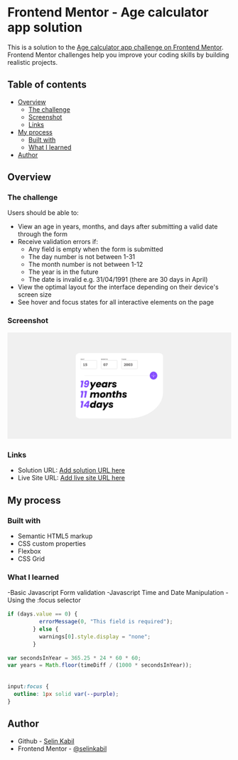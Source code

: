 # Frontend Mentor - Age calculator app solution

This is a solution to the [Age calculator app challenge on Frontend Mentor](https://www.frontendmentor.io/challenges/age-calculator-app-dF9DFFpj-Q). Frontend Mentor challenges help you improve your coding skills by building realistic projects. 

## Table of contents

- [Overview](#overview)
  - [The challenge](#the-challenge)
  - [Screenshot](#screenshot)
  - [Links](#links)
- [My process](#my-process)
  - [Built with](#built-with)
  - [What I learned](#what-i-learned)
- [Author](#author)

## Overview

### The challenge

Users should be able to:

- View an age in years, months, and days after submitting a valid date through the form
- Receive validation errors if:
  - Any field is empty when the form is submitted
  - The day number is not between 1-31
  - The month number is not between 1-12
  - The year is in the future
  - The date is invalid e.g. 31/04/1991 (there are 30 days in April)
- View the optimal layout for the interface depending on their device's screen size
- See hover and focus states for all interactive elements on the page

### Screenshot

![](./Screenshot.png)

### Links

- Solution URL: [Add solution URL here](https://your-solution-url.com)
- Live Site URL: [Add live site URL here](https://your-live-site-url.com)

## My process

### Built with

- Semantic HTML5 markup
- CSS custom properties
- Flexbox
- CSS Grid

### What I learned

-Basic Javascript Form validation
-Javascript Time and Date Manipulation
-Using the :focus selector


```js
if (days.value == 0) {
          errorMessage(0, "This field is required");
        } else {
          warnings[0].style.display = "none";
        }
```

```js
var secondsInYear = 365.25 * 24 * 60 * 60; 
var years = Math.floor(timeDiff / (1000 * secondsInYear));
```

```css

input:focus {
  outline: 1px solid var(--purple);
}
```


## Author

- Github - [Selin Kabil](https://github.com/selinkabil)
- Frontend Mentor - [@selinkabil](https://www.frontendmentor.io/profile/selinkabil)



